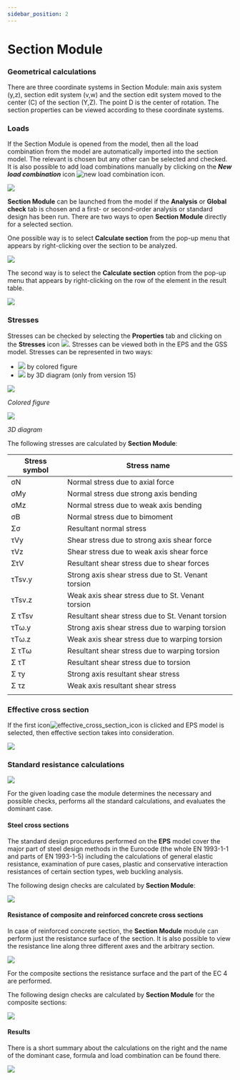 ```yaml
---
sidebar_position: 2
---
```

# Section Module

### Geometrical calculations

<!-- /wp:heading -->

<!-- wp:paragraph {"align":"justify"} -->

There are three coordinate systems in Section Module: main axis system (y,z), section edit system (v,w) and the section edit system moved to the center (C) of the section (Y,Z). The point D is the center of rotation. The section properties can be viewed according to these coordinate systems.

<!-- /wp:paragraph -->

<!-- wp:spacer -->

<!-- /wp:spacer -->

<!-- wp:heading {"level":3} -->

### Loads

<!-- /wp:heading -->

<!-- wp:paragraph {"align":"justify"} -->

If the Section Module is opened from the model, then all the load combination from the model are automatically imported into the section model. The relevant is chosen but any other can be selected and checked. It is also possible to add load combinations manually by clicking on the _**New** **load combination**_ icon ![new load combination icon](./img/wp-content-uploads-2021-04-section_new_load_combination_icon.png).

<!-- /wp:paragraph -->

<!-- wp:image {"id":6623,"sizeSlug":"large","linkDestination":"media"} -->

[![](./img/wp-content-uploads-2021-04-section_new_load_combination_table-1024x121.png)](https://Consteelsoftware.com/wp-content/uploads/2021/04/section_new_load_combination_table.png)

<!-- /wp:image -->

<!-- wp:spacer {"height":"50px","editorskit":{"devices":false,"desktop":true,"tablet":true,"mobile":true,"loggedin":true,"loggedout":true,"acf_visibility":"","acf_field":"","acf_condition":"","acf_value":"","migrated":false,"unit_test":false},"editorskit_typography":{"name":"","family":"","weight":""},"extUtilities":[]} -->

<!-- /wp:spacer -->

<!-- wp:paragraph -->

**Section Module** can be launched from the model if the **Analysis** or **Global check** tab is chosen and a first- or second-order analysis or standard design has been run. There are two ways to open **Section Module** directly for a selected section.

<!-- /wp:paragraph -->

<!-- wp:columns -->

<!-- wp:column -->

<!-- wp:paragraph {"align":"justify"} -->

One possible way is to select **Calculate section** from the pop-up menu that appears by right-clicking over the section to be analyzed.

<!-- /wp:paragraph -->

<!-- wp:image {"align":"center","id":6629,"width":299,"height":224,"sizeSlug":"large","linkDestination":"media"} -->

[![](https://Consteelsoftware.com/wp-content/uploads/2021/04/calculate_section_img1.png)](./img/wp-content-uploads-2021-04-calculate_section_img1.png)

<!-- /wp:image -->

<!-- /wp:column -->

<!-- wp:column -->

<!-- wp:paragraph {"align":"justify"} -->

The second way is to select the **Calculate section** option from the pop-up menu that appears by right-clicking on the row of the element in the result table.

<!-- /wp:paragraph -->

<!-- wp:image {"align":"center","id":6635,"sizeSlug":"large","linkDestination":"media"} -->

[![](./img/wp-content-uploads-2021-04-calculate_section_img2-1024x238.png)](https://Consteelsoftware.com/wp-content/uploads/2021/04/calculate_section_img2.png)

<!-- /wp:image -->

<!-- /wp:column -->

<!-- /wp:columns -->

<!-- wp:spacer -->

<!-- /wp:spacer -->

<!-- wp:heading {"level":3} -->

### Stresses

<!-- /wp:heading -->

<!-- wp:paragraph {"align":"justify"} -->

Stresses can be checked by selecting the **Properties** tab and clicking on the **Stresses** icon ![](./img/wp-content-uploads-2021-04-cmd_sectmod_stresses.png). Stresses can be viewed both in the EPS and the GSS model. Stresses can be represented in two ways:

<!-- /wp:paragraph -->

<!-- wp:list -->

- ![](./img/wp-content-uploads-2021-04-cmd_sectmod_stress.png) by colored figure
- ![](./img/wp-content-uploads-2021-04-cmd_sectmod_stress3D.png) by 3D diagram (only from version 15)

<!-- /wp:list -->

<!-- wp:columns -->

<!-- wp:column -->

<!-- wp:image {"id":22549,"sizeSlug":"large","linkDestination":"none"} -->

![](./img/wp-content-uploads-2021-07-scr_stress_colfig.png)

_Colored figure_

<!-- /wp:image -->

<!-- /wp:column -->

<!-- wp:column -->

<!-- wp:image {"id":22555,"sizeSlug":"large","linkDestination":"none"} -->

![](./img/wp-content-uploads-2021-07-scr_stress_3Ddiag.png)

_3D diagram_

<!-- /wp:image -->

<!-- /wp:column -->

<!-- /wp:columns -->

<!-- wp:paragraph -->

The following stresses are calculated by **Section Module**:

<!-- /wp:paragraph -->

<!-- wp:table {"hasFixedLayout":true,"align":"center","className":"is-style-stripes"} -->

| Stress symbol | Stress name                                        |
| ------------- | -------------------------------------------------- |
| σN            | Normal stress due to axial force                   |
| σMy           | Normal stress due strong axis bending              |
| σMz           | Normal stress due to weak axis bending             |
| σB            | Normal stress due to bimoment                      |
| Σσ            | Resultant normal stress                            |
| τVy           | Shear stress due to strong axis shear force        |
| τVz           | Shear stress due to weak axis shear force          |
| ΣτV           | Resultant shear stress due to shear forces         |
| τTsv.y        | Strong axis shear stress due to St. Venant torsion |
| τTsv.z        | Weak axis shear stress due to St. Venant torsion   |
| Σ τTsv        | Resultant shear stress due to St. Venant torsion   |
| τTω.y         | Strong axis shear stress due to warping torsion    |
| τTω.z         | Weak axis shear stress due to warping torsion      |
| Σ τTω         | Resultant shear stress due to warping torsion      |
| Σ τT          | Resultant shear stress due to torsion              |
| Σ τy          | Strong axis resultant shear stress                 |
| Σ τz          | Weak axis resultant shear stress                   |
|               |                                                    |

<!-- /wp:table -->

<!-- wp:spacer -->

<!-- /wp:spacer -->

<!-- wp:heading {"level":3} -->

### Effective cross section

<!-- /wp:heading -->

<!-- wp:paragraph {"align":"justify"} -->

If the first icon![effective_cross_section_icon](./img/wp-content-uploads-2021-04-effective_cross_section_icon-e1617795855116.png) is clicked and EPS model is selected, then effective section takes into consideration.

<!-- /wp:paragraph -->

<!-- wp:image {"align":"center","id":6710,"width":233,"height":233,"sizeSlug":"large","linkDestination":"media"} -->

[![](https://Consteelsoftware.com/wp-content/uploads/2021/04/effective_cross_section_img.png)](./img/wp-content-uploads-2021-04-effective_cross_section_img.png)

<!-- /wp:image -->

<!-- wp:spacer -->

<!-- /wp:spacer -->

<!-- wp:heading {"level":3} -->

### Standard resistance calculations

<!-- /wp:heading -->

<!-- wp:image {"align":"center","id":6719,"width":346,"height":66,"sizeSlug":"large","linkDestination":"media"} -->

[![](https://Consteelsoftware.com/wp-content/uploads/2021/04/standard_resistance_calc_img.png)](./img/wp-content-uploads-2021-04-standard_resistance_calc_img.png)

<!-- /wp:image -->

<!-- wp:paragraph {"align":"justify"} -->

For the given loading case the module determines the necessary and possible checks, performs all the standard calculations, and evaluates the dominant case.

<!-- /wp:paragraph -->

<!-- wp:heading {"level":4} -->

#### Steel cross sections

<!-- /wp:heading -->

<!-- wp:paragraph {"align":"justify"} -->

The standard design procedures performed on the **EPS** model cover the major part of steel design methods in the Eurocode (the whole EN 1993-1-1 and parts of EN 1993-1-5) including the calculations of general elastic resistance, examination of pure cases, plastic and conservative interaction resistances of certain section types, web buckling analysis.

<!-- /wp:paragraph -->

<!-- wp:paragraph -->

The following design checks are calculated by **Section Module**:

<!-- /wp:paragraph -->

<!-- wp:image {"align":"center","id":22309,"width":626,"height":1849,"sizeSlug":"full","linkDestination":"media"} -->

[![](https://Consteelsoftware.com/wp-content/uploads/2021/06/tabl_sect_steelsectioncheck.png)](./img/wp-content-uploads-2021-06-tabl_sect_steelsectioncheck.png)

<!-- /wp:image -->

<!-- wp:spacer -->

<!-- /wp:spacer -->

<!-- wp:heading {"level":4} -->

#### Resistance of composite and reinforced concrete cross sections

<!-- /wp:heading -->

<!-- wp:paragraph {"align":"justify"} -->

In case of reinforced concrete section, the **Section Module** module can perform just the resistance surface of the section. It is also possible to view the resistance line along three different axes and the arbitrary section.

<!-- /wp:paragraph -->

<!-- wp:image {"align":"center","id":6726,"width":682,"height":338,"sizeSlug":"large","linkDestination":"media"} -->

[![](./img/wp-content-uploads-2021-04-standard_resistance_img2-1024x508.png)](https://Consteelsoftware.com/wp-content/uploads/2021/04/standard_resistance_img2.png)

<!-- /wp:image -->

<!-- wp:paragraph -->

For the composite sections the resistance surface and the part of the EC 4 are performed.

<!-- /wp:paragraph -->

<!-- wp:paragraph -->

The following design checks are calculated by **Section Module** for the composite sections:

<!-- /wp:paragraph -->

<!-- wp:image {"align":"center","id":22316,"width":552,"height":473,"sizeSlug":"full","linkDestination":"media"} -->

[![](https://Consteelsoftware.com/wp-content/uploads/2021/06/tabl_sect_compsectioncheck.png)](./img/wp-content-uploads-2021-06-tabl_sect_compsectioncheck.png)

<!-- /wp:image -->

<!-- wp:heading {"level":4} -->

#### Results

<!-- /wp:heading -->

<!-- wp:paragraph {"align":"justify"} -->

There is a short summary about the calculations on the right and the name of the dominant case, formula and load combination can be found there.

<!-- /wp:paragraph -->

<!-- wp:image {"align":"center","id":6734,"width":438,"height":561,"sizeSlug":"large","linkDestination":"media"} -->

[![](https://Consteelsoftware.com/wp-content/uploads/2021/04/standard_resistance_img3.png)](./img/wp-content-uploads-2021-04-standard_resistance_img3.png)